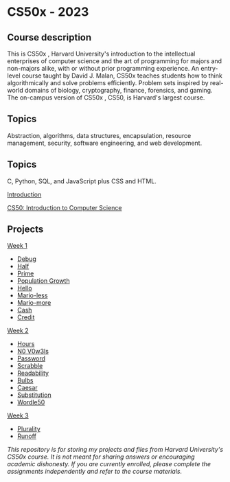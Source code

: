 
# CS50x - 2023




## Course description
This is CS50x , Harvard University's introduction to the intellectual enterprises of computer science and the art of programming for majors and non-majors alike, with or without prior programming experience. An entry-level course taught by David J. Malan, CS50x teaches students how to think algorithmically and solve problems efficiently. Problem sets inspired by real-world domains of biology, cryptography, finance, forensics, and gaming. The on-campus version of CS50x , CS50, is Harvard's largest course. 

## Topics
Abstraction, algorithms, data structures, encapsulation, resource management, security, software engineering, and web development. 

## Topics
C, Python, SQL, and JavaScript plus CSS and HTML. 
 
[Introduction](https://pll.harvard.edu/course/cs50-introduction-computer-science)

[CS50: Introduction to Computer Science](https://cs50.harvard.edu/x/2023/)

## Projects
[Week 1](https://cs50.harvard.edu/x/2023/weeks/1/)
 * [Debug](https://cs50.harvard.edu/x/2023/problems/1/debug/)
 * [Half](https://cs50.harvard.edu/x/2023/problems/1/half/)
 * [Prime](https://cs50.harvard.edu/x/2023/problems/1/prime/)
 * [Population Growth](https://cs50.harvard.edu/x/2023/labs/1/)
 * [Hello](https://cs50.harvard.edu/x/2023/psets/1/hello/)
 * [Mario-less](https://cs50.harvard.edu/x/2023/psets/1/mario/less/)
 * [Mario-more](https://cs50.harvard.edu/x/2023/psets/1/mario/more/)
 * [Cash](https://cs50.harvard.edu/x/2023/psets/1/cash/)
 * [Credit](https://cs50.harvard.edu/x/2023/psets/1/credit/)

[Week 2](https://cs50.harvard.edu/x/2023/weeks/2/)
 * [Hours](https://cs50.harvard.edu/x/2023/problems/2/hours/)
 * [N0 V0w3ls](https://cs50.harvard.edu/x/2023/problems/2/no-vowels/)
 * [Password](https://cs50.harvard.edu/x/2023/problems/2/password/)
 * [Scrabble](https://cs50.harvard.edu/x/2023/labs/2/)
 * [Readability](https://cs50.harvard.edu/x/2023/psets/2/readability/)
 * [Bulbs](https://cs50.harvard.edu/x/2023/psets/2/bulbs/)
 * [Caesar](https://cs50.harvard.edu/x/2023/psets/2/caesar/)
 * [Substitution](https://cs50.harvard.edu/x/2023/psets/2/substitution/)
 * [Wordle50](https://cs50.harvard.edu/x/2023/psets/2/wordle50/)

[Week 3](https://cs50.harvard.edu/x/2023/weeks/3/)
 * [Plurality](https://cs50.harvard.edu/x/2023/psets/3/plurality/)
 * [Runoff](https://cs50.harvard.edu/x/2023/psets/3/runoff/)


*This repository is for storing my projects and files from Harvard University's CS50x course. It is not meant for sharing answers or encouraging academic dishonesty. If you are currently enrolled, please complete the assignments independently and refer to the course materials.*
